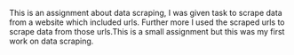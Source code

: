 This is an assignment about data scraping, I was given task to scrape data from a website which included urls. Further more I used the scraped urls to scrape data from those urls.This is a small assignment but this was my first work on data scraping.
